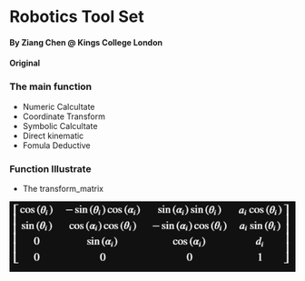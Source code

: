 # Robotics Tool Set
#### By Ziang Chen @ Kings College London
#### Original

### The main function
  * Numeric Calcultate
  * Coordinate Transform
  * Symbolic Calcultate
  * Direct kinematic
  * Fomula Deductive

### Function Illustrate
 
 * The transform_matrix
 
 ![](Pics/transform_matrix.png) 

 

